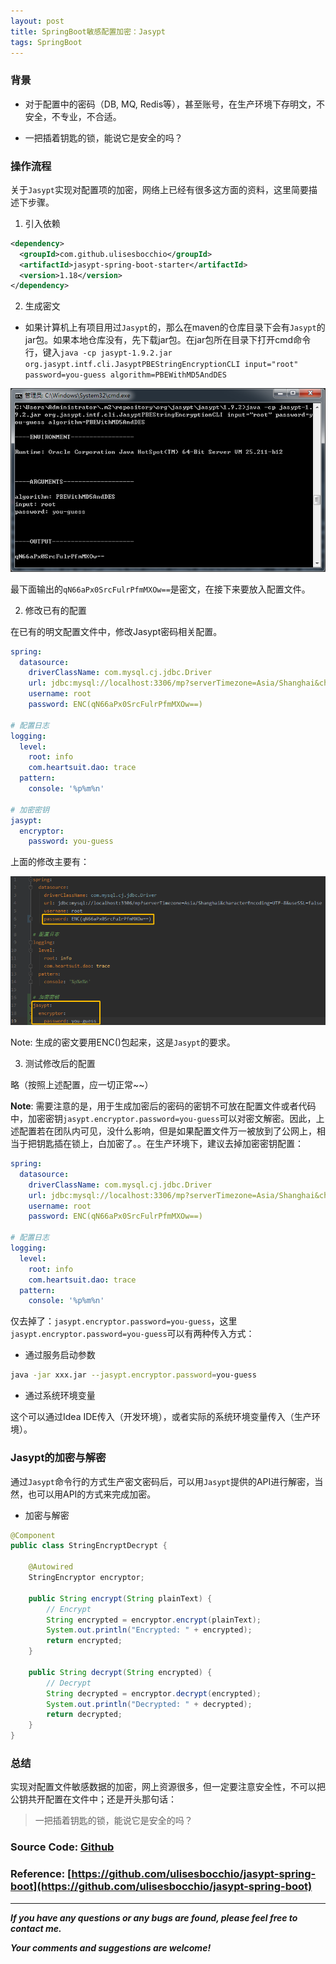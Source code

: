 ```yaml
---
layout: post
title: SpringBoot敏感配置加密：Jasypt
tags: SpringBoot
---
```


### 背景

- 对于配置中的密码（DB, MQ, Redis等），甚至账号，在生产环境下存明文，不安全，不专业，不合适。

- 一把插着钥匙的锁，能说它是安全的吗？

### 操作流程

关于`Jasypt`实现对配置项的加密，网络上已经有很多这方面的资料，这里简要描述下步骤。

1. 引入依赖

```xml
<dependency>
  <groupId>com.github.ulisesbocchio</groupId>
  <artifactId>jasypt-spring-boot-starter</artifactId>
  <version>1.18</version>
</dependency>
```

2. 生成密文

- 如果计算机上有项目用过`Jasypt`的，那么在maven的仓库目录下会有`Jasypt`的jar包。如果本地仓库没有，先下载jar包。在jar包所在目录下打开cmd命令行，键入`java -cp jasypt-1.9.2.jar org.jasypt.intf.cli.JasyptPBEStringEncryptionCLI input="root" password=you-guess algorithm=PBEWithMD5AndDES`

![2020-05-23-jasypt-encypt.png](https://github.com/heartsuit/heartsuit.github.io/raw/master/pictures/2020-05-23-jasypt-encypt.png)

最下面输出的`qN66aPx0SrcFulrPfmMXOw==`是密文，在接下来要放入配置文件。

2. 修改已有的配置

在已有的明文配置文件中，修改Jasypt密码相关配置。

```yml
spring:
  datasource:
    driverClassName: com.mysql.cj.jdbc.Driver
    url: jdbc:mysql://localhost:3306/mp?serverTimezone=Asia/Shanghai&characterEncoding=UTF-8&useSSL=false
    username: root
    password: ENC(qN66aPx0SrcFulrPfmMXOw==)

# 配置日志
logging:
  level:
    root: info
    com.heartsuit.dao: trace
  pattern:
    console: '%p%m%n'

# 加密密钥
jasypt:
  encryptor:
    password: you-guess
```

上面的修改主要有：

![2020-05-23-jasypt-config.png](https://github.com/heartsuit/heartsuit.github.io/raw/master/pictures/2020-05-23-jasypt-config.png)

Note: 生成的密文要用ENC()包起来，这是`Jasypt`的要求。

3. 测试修改后的配置

略（按照上述配置，应一切正常~~）

**Note**: 需要注意的是，用于生成加密后的密码的密钥不可放在配置文件或者代码中，加密密钥`jasypt.encryptor.password=you-guess`可以对密文解密。因此，上述配置若在团队内可见，没什么影响，但是如果配置文件万一被放到了公网上，相当于把钥匙插在锁上，白加密了。。在生产环境下，建议去掉加密密钥配置：

```yml
spring:
  datasource:
    driverClassName: com.mysql.cj.jdbc.Driver
    url: jdbc:mysql://localhost:3306/mp?serverTimezone=Asia/Shanghai&characterEncoding=UTF-8&useSSL=false
    username: root
    password: ENC(qN66aPx0SrcFulrPfmMXOw==)

# 配置日志
logging:
  level:
    root: info
    com.heartsuit.dao: trace
  pattern:
    console: '%p%m%n'
```

仅去掉了：`jasypt.encryptor.password=you-guess`，这里`jasypt.encryptor.password=you-guess`可以有两种传入方式：

- 通过服务启动参数

```bash
java -jar xxx.jar --jasypt.encryptor.password=you-guess
```

- 通过系统环境变量

这个可以通过Idea IDE传入（开发环境），或者实际的系统环境变量传入（生产环境）。

### Jasypt的加密与解密

通过`Jasypt`命令行的方式生产密文密码后，可以用`Jasypt`提供的API进行解密，当然，也可以用API的方式来完成加密。

- 加密与解密

```java
@Component
public class StringEncryptDecrypt {

    @Autowired
    StringEncryptor encryptor;

    public String encrypt(String plainText) {
        // Encrypt
        String encrypted = encryptor.encrypt(plainText);
        System.out.println("Encrypted: " + encrypted);
        return encrypted;
    }

    public String decrypt(String encrypted) {
        // Decrypt
        String decrypted = encryptor.decrypt(encrypted);
        System.out.println("Decrypted: " + decrypted);
        return decrypted;
    }
}
```

### 总结

实现对配置文件敏感数据的加密，网上资源很多，但一定要注意安全性，不可以把公钥共开配置在文件中；还是开头那句话：

> 一把插着钥匙的锁，能说它是安全的吗？

### Source Code: [Github](https://github.com/heartsuit/demo-spring-boot/tree/master/springboot-encrypt/springboot-jasypt)


### Reference: [https://github.com/ulisesbocchio/jasypt-spring-boot](https://github.com/ulisesbocchio/jasypt-spring-boot)
---

***If you have any questions or any bugs are found, please feel free to contact me.***

***Your comments and suggestions are welcome!***